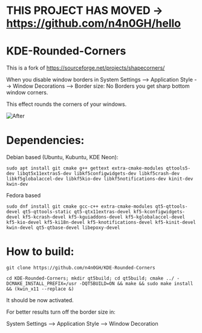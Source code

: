 # THIS PROJECT HAS MOVED -> https://github.com/n4n0GH/hello

# KDE-Rounded-Corners

This is a fork of https://sourceforge.net/projects/shapecorners/

When you disable window borders in System Settings --> Application Style --> Window Decorations --> Border size: No Borders you get sharp bottom window corners.

This effect rounds the corners of your windows.


![After](https://raw.githubusercontent.com/alex47/KDE-Rounded-Corners/master/screenshots/after.PNG)

# Dependencies:
Debian based (Ubuntu, Kubuntu, KDE Neon):
```
sudo apt install git cmake g++ gettext extra-cmake-modules qttools5-dev libqt5x11extras5-dev libkf5configwidgets-dev libkf5crash-dev libkf5globalaccel-dev libkf5kio-dev libkf5notifications-dev kinit-dev kwin-dev 
```
Fedora based
```
sudo dnf install git cmake gcc-c++ extra-cmake-modules qt5-qttools-devel qt5-qttools-static qt5-qtx11extras-devel kf5-kconfigwidgets-devel kf5-kcrash-devel kf5-kguiaddons-devel kf5-kglobalaccel-devel kf5-kio-devel kf5-ki18n-devel kf5-knotifications-devel kf5-kinit-devel kwin-devel qt5-qtbase-devel libepoxy-devel
```

# How to build:
```
git clone https://github.com/n4n0GH/KDE-Rounded-Corners

cd KDE-Rounded-Corners; mkdir qt5build; cd qt5build; cmake ../ -DCMAKE_INSTALL_PREFIX=/usr -DQT5BUILD=ON && make && sudo make install && (kwin_x11 --replace &)
```


It should be now activated.

For better results turn off the border size in:

System Settings --> Application Style --> Window Decoration
